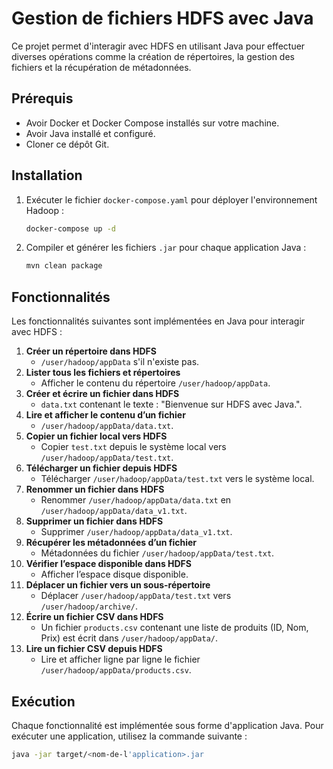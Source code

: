 # Gestion de fichiers HDFS avec Java

Ce projet permet d'interagir avec HDFS en utilisant Java pour effectuer diverses opérations comme la création de répertoires, la gestion des fichiers et la récupération de métadonnées.

## Prérequis

- Avoir Docker et Docker Compose installés sur votre machine.
- Avoir Java installé et configuré.
- Cloner ce dépôt Git.

## Installation

1. Exécuter le fichier `docker-compose.yaml` pour déployer l'environnement Hadoop :
   ```sh
   docker-compose up -d
   ```
2. Compiler et générer les fichiers `.jar` pour chaque application Java :
   ```sh
   mvn clean package
   ```

## Fonctionnalités

Les fonctionnalités suivantes sont implémentées en Java pour interagir avec HDFS :

1. **Créer un répertoire dans HDFS**
   - `/user/hadoop/appData` s'il n'existe pas.
2. **Lister tous les fichiers et répertoires**
   - Afficher le contenu du répertoire `/user/hadoop/appData`.
3. **Créer et écrire un fichier dans HDFS**
   - `data.txt` contenant le texte : "Bienvenue sur HDFS avec Java.".
4. **Lire et afficher le contenu d’un fichier**
   - `/user/hadoop/appData/data.txt`.
5. **Copier un fichier local vers HDFS**
   - Copier `test.txt` depuis le système local vers `/user/hadoop/appData/test.txt`.
6. **Télécharger un fichier depuis HDFS**
   - Télécharger `/user/hadoop/appData/test.txt` vers le système local.
7. **Renommer un fichier dans HDFS**
   - Renommer `/user/hadoop/appData/data.txt` en `/user/hadoop/appData/data_v1.txt`.
8. **Supprimer un fichier dans HDFS**
   - Supprimer `/user/hadoop/appData/data_v1.txt`.
9. **Récupérer les métadonnées d’un fichier**
   - Métadonnées du fichier `/user/hadoop/appData/test.txt`.
10. **Vérifier l’espace disponible dans HDFS**
    - Afficher l’espace disque disponible.
11. **Déplacer un fichier vers un sous-répertoire**
    - Déplacer `/user/hadoop/appData/test.txt` vers `/user/hadoop/archive/`.
12. **Écrire un fichier CSV dans HDFS**
    - Un fichier `products.csv` contenant une liste de produits (ID, Nom, Prix) est écrit dans `/user/hadoop/appData/`.
13. **Lire un fichier CSV depuis HDFS**
    - Lire et afficher ligne par ligne le fichier `/user/hadoop/appData/products.csv`.

## Exécution

Chaque fonctionnalité est implémentée sous forme d'application Java. Pour exécuter une application, utilisez la commande suivante :
```sh
java -jar target/<nom-de-l'application>.jar
```
